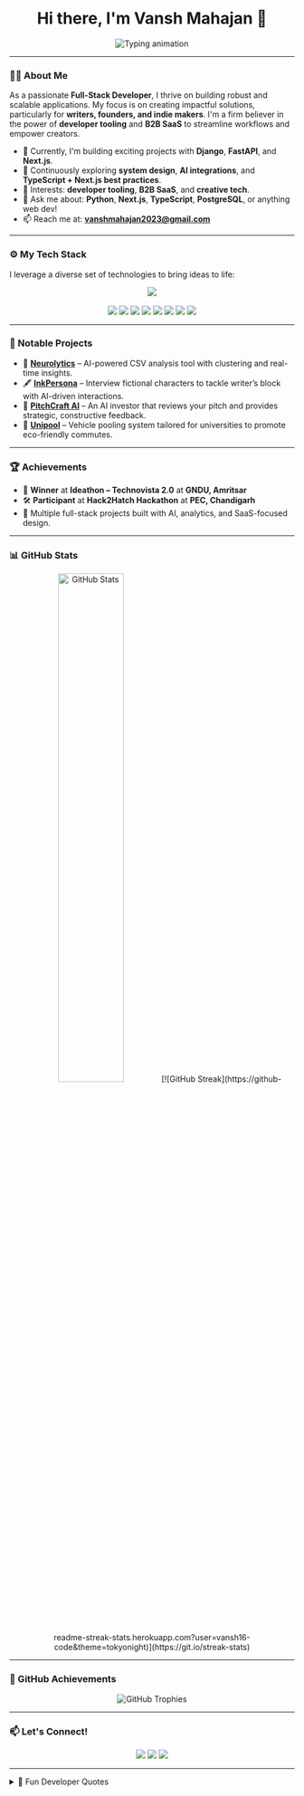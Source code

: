 <h1 align="center">Hi there, I'm Vansh Mahajan 👋</h1>

<p align="center">
  <img src="https://readme-typing-svg.herokuapp.com?font=Fira+Code&weight=600&pause=1000&color=00ADB5&center=true&vCenter=true&width=435&lines=Full-Stack+Developer;Open+Source+Contributor;Lifelong+Learner;Problem+Solver" alt="Typing animation" />
</p>

---

### 👨‍💻 About Me

As a passionate **Full-Stack Developer**, I thrive on building robust and scalable applications. My focus is on creating impactful solutions, particularly for **writers, founders, and indie makers**. I'm a firm believer in the power of **developer tooling** and **B2B SaaS** to streamline workflows and empower creators.

- 🔭 Currently, I'm building exciting projects with **Django**, **FastAPI**, and **Next.js**.
- 🌱 Continuously exploring **system design**, **AI integrations**, and **TypeScript + Next.js best practices**.
- 👀 Interests: **developer tooling**, **B2B SaaS**, and **creative tech**.
- 💬 Ask me about: **Python**, **Next.js**, **TypeScript**, **PostgreSQL**, or anything web dev!
- 📫 Reach me at: **vanshmahajan2023@gmail.com**

---

### ⚙️ My Tech Stack

I leverage a diverse set of technologies to bring ideas to life:

<p align="center">
  <img src="https://skillicons.dev/icons?i=python,django,fastapi,ts,next,js,html,css,bootstrap,postgres,git,vscode" /><br><br>
  <img src="https://img.shields.io/badge/NumPy-013243?style=for-the-badge&logo=numpy&logoColor=white" />
  <img src="https://img.shields.io/badge/Pandas-150458?style=for-the-badge&logo=pandas&logoColor=white" />
  <img src="https://img.shields.io/badge/Seaborn-2D3F6C?style=for-the-badge&logo=python&logoColor=white" />
  <img src="https://img.shields.io/badge/scikit--learn-F7931E?style=for-the-badge&logo=scikit-learn&logoColor=white" />
  <img src="https://img.shields.io/badge/Jupyter-F37626?style=for-the-badge&logo=jupyter&logoColor=white" />
  <img src="https://img.shields.io/badge/Kaggle-20BEFF?style=for-the-badge&logo=kaggle&logoColor=white" />
  <img src="https://img.shields.io/badge/Machine%20Learning-brightgreen?style=for-the-badge&logo=ai&logoColor=white" />
  <img src="https://img.shields.io/badge/Ollama-0177FF?style=for-the-badge&logo=ollama&logoColor=white" />
</p>

---

### 🚀 Notable Projects

- 🧠 **[Neurolytics](https://github.com/vansh16-code/neurolytics)** – AI-powered CSV analysis tool with clustering and real-time insights.
- 🖋️ **[InkPersona](https://github.com/vansh16-code/inkpersona)** – Interview fictional characters to tackle writer’s block with AI-driven interactions.
- 💸 **[PitchCraft AI](https://github.com/vansh16-code/pitchcraft-ai)** – An AI investor that reviews your pitch and provides strategic, constructive feedback.
- 🚗 **[Unipool](https://github.com/vansh16-code/unipool)** – Vehicle pooling system tailored for universities to promote eco-friendly commutes.

---

### 🏆 Achievements

- 🥇 **Winner** at **Ideathon – Technovista 2.0** at **GNDU, Amritsar**
- 🛠️ **Participant** at **Hack2Hatch Hackathon** at **PEC, Chandigarh**
- 🌟 Multiple full-stack projects built with AI, analytics, and SaaS-focused design.

---

### 📊 GitHub Stats

<p align="center">
  <img width="48%" src="https://github-readme-stats.vercel.app/api?username=vansh16-code&show_icons=true&theme=tokyonight" alt="GitHub Stats" />
  [![GitHub Streak](https://github-readme-streak-stats.herokuapp.com?user=vansh16-code&theme=tokyonight)](https://git.io/streak-stats)



</p>

---

### 🏅 GitHub Achievements

<p align="center">
    <img src="https://github-profile-trophy.vercel.app/?username=vansh16-code&theme=tokyonight&no-frame=true&no-bg=true" alt="GitHub Trophies" />
</p>

---

### 📫 Let's Connect!

<p align="center">
  <a href="mailto:vanshmahajan2023@gmail.com"><img src="https://img.shields.io/badge/email-D14836?style=for-the-badge&logo=gmail&logoColor=white" /></a>
  <a href="https://portfolio-ecru-eta-ycrq4feli2.vercel.app/" target="_blank"><img src="https://img.shields.io/badge/Portfolio-000?style=for-the-badge&logo=vercel&logoColor=white" /></a>
  <a href="https://www.linkedin.com/in/vansh-mahajan-267696277/" target="_blank"><img src="https://img.shields.io/badge/LinkedIn-0077B5?style=for-the-badge&logo=linkedin&logoColor=white" /></a>
</p>

---

<details>
<summary>💬 Fun Developer Quotes</summary>

> “Programs must be written for people to read, and only incidentally for machines to execute.” – Harold Abelson  
> “Simplicity is the soul of efficiency.” – Austin Freeman  
> “First, solve the problem. Then, write the code.” – John Johnson  

</details>
